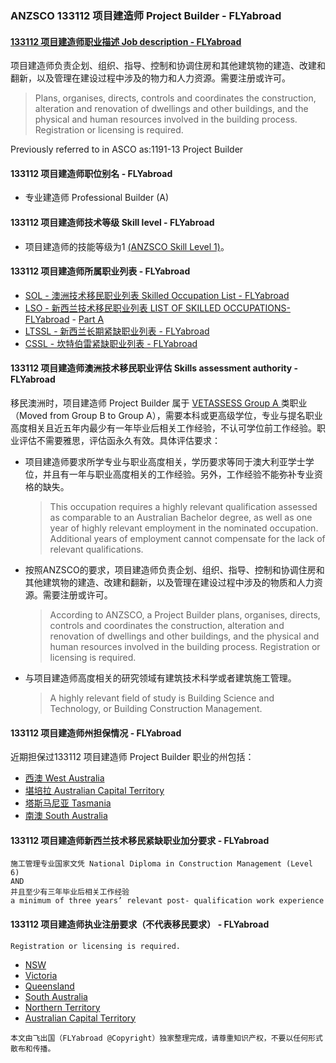 ### ANZSCO 133112 项目建造师 Project Builder - FLYabroad ###

####  [133112 项目建造师职业描述 Job description - FLYabroad](http://www.flyabroadvisa.com/anzsco/1331.html#133112)

项目建造师负责企划、组织、指导、控制和协调住房和其他建筑物的建造、改建和翻新，以及管理在建设过程中涉及的物力和人力资源。需要注册或许可。

> Plans, organises, directs, controls and coordinates the construction, alteration and renovation of dwellings and other buildings, and the physical and human resources involved in the building process. Registration or licensing is required.

Previously referred to in ASCO as:1191-13 Project Builder

#### 133112 项目建造师职位别名 - FLYabroad
 
- 专业建造师 Professional Builder (A)

#### 133112 项目建造师技术等级 Skill level - FLYabroad

- 项目建造师的技能等级为1 [(ANZSCO Skill Level 1)](http://www.flyabroadvisa.com/anzsco/)。

#### 133112 项目建造师所属职业列表 - FLYabroad

- [SOL - 澳洲技术移民职业列表 Skilled Occupation List - FLYabroad](http://www.flyabroadvisa.com/sol/)
- [LSO - 新西兰技术移民职业列表 LIST OF SKILLED OCCUPATIONS-FLYabroad](http://nz.flyabroadvisa.com/lso/) - [Part A](parta)
- [LTSSL - 新西兰长期紧缺职业列表 - FLYabroad](http://nz.flyabroadvisa.com/work-residence/ltssl.html)
- [CSSL - 坎特伯雷紧缺职业列表 - FLYabroad](http://nz.flyabroadvisa.com/work-residence/cssl.html)

#### 133112 项目建造师澳洲技术移民职业评估 Skills assessment authority - FLYabroad

移民澳洲时，项目建造师 Project Builder 属于 [VETASSESS Group A ](http://www.flyabroadvisa.com/ass/vetassess.html)类职业（Moved from Group B to Group A），需要本科或更高级学位，专业与提名职业高度相关且近五年内最少有一年毕业后相关工作经验，不认可学位前工作经验。职业评估不需要雅思，评估函永久有效。具体评估要求：

- 项目建造师要求所学专业与职业高度相关，学历要求等同于澳大利亚学士学位，并且有一年与职业高度相关的工作经验。另外，工作经验不能弥补专业资格的缺失。
	> This occupation requires a highly relevant qualification assessed as comparable to an Australian Bachelor degree, as well as one year of highly relevant employment in the nominated occupation. Additional years of employment cannot compensate for the lack of relevant qualifications. 
	
- 按照ANZSCO的要求，项目建造师负责企划、组织、指导、控制和协调住房和其他建筑物的建造、改建和翻新，以及管理在建设过程中涉及的物质和人力资源。需要注册或许可。
	> According to ANZSCO, a Project Builder plans, organises, directs, controls and coordinates the construction, alteration and renovation of dwellings and other buildings, and the physical and human resources involved in the building process. Registration or licensing is required. 
- 与项目建造师高度相关的研究领域有建筑技术科学或者建筑施工管理。
	>A highly relevant field of study is Building Science and Technology, or Building Construction Management. 

#### 133112 项目建造师州担保情况 - FLYabroad

近期担保过133112  项目建造师 Project Builder 职业的州包括：

- [西澳 West Australia](http://www.flyabroadvisa.com/zdb/wa.html)
- [堪培拉 Australian Capital Territory](http://www.flyabroadvisa.com/zdb/act.html)
- [塔斯马尼亚 Tasmania](http://www.flyabroadvisa.com/zdb/tas.html)
- [南澳 South Australia](http://www.flyabroadvisa.com/zdb/sa.html)

#### 133112 项目建造师新西兰技术移民紧缺职业加分要求 - FLYabroad

    施工管理专业国家文凭 National Diploma in Construction Management (Level 6)
    AND
    并且至少有三年毕业后相关工作经验
    a minimum of three years’ relevant post- qualification work experience

#### 133112 项目建造师执业注册要求（不代表移民要求） - FLYabroad

    Registration or licensing is required.

- [NSW](http://www.fairtrading.nsw.gov.au/)
- [Victoria](http://www.buildingcommission.com.au/)
- [Queensland](http://www.bsa.qld.gov.au/)
- [South Australia](http://www.ocba.sa.gov.au/)
- [Northern Territory](http://www.bpb.nt.gov.au/)
- [Australian Capital Territory](http://www.actpla.act.gov.au/)

`本文由飞出国（FLYabroad @Copyright）独家整理完成，请尊重知识产权，不要以任何形式散布和传播。`